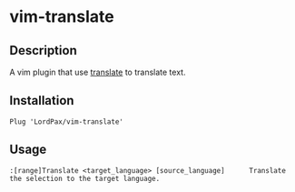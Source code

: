 # vim-translate

## Description

A vim plugin that use [translate](https://github.com/LordPax/translate) to translate text.

## Installation

```vimscript
Plug 'LordPax/vim-translate'
```

## Usage

```
:[range]Translate <target_language> [source_language]      Translate the selection to the target language.
```
